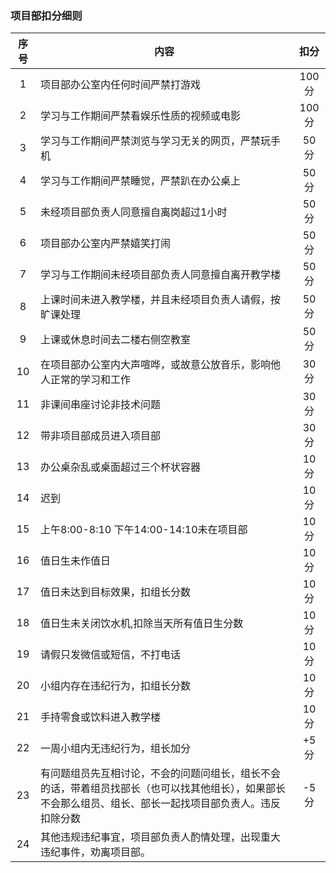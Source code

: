 ### 项目部扣分细则
|序号|内容|扣分|
|:----:|---|:----:|
|1|项目部办公室内任何时间严禁打游戏|100分|
|2|学习与工作期间严禁看娱乐性质的视频或电影|100分|
|3|学习与工作期间严禁浏览与学习无关的网页，严禁玩手机|50分|
|4|学习与工作期间严禁睡觉，严禁趴在办公桌上|50分|
|5|未经项目部负责人同意擅自离岗超过1小时|50分|
|6|项目部办公室内严禁嬉笑打闹|50分|
|7|学习与工作期间未经项目部负责人同意擅自离开教学楼 |50分|
|8|上课时间未进入教学楼，并且未经项目负责人请假，按旷课处理|50分|
|9| 上课或休息时间去二楼右侧空教室|50分|
|10|在项目部办公室内大声喧哗，或故意公放音乐，影响他人正常的学习和工作|30分|
|11|非课间串座讨论非技术问题|30分|
|12|带非项目部成员进入项目部|30分|
|13| 办公桌杂乱或桌面超过三个杯状容器|10分|
|14| 迟到|10分|
|15| 上午8:00-8:10 下午14:00-14:10未在项目部|10分|
|16| 值日生未作值日|10分|
|17| 值日未达到目标效果，扣组长分数|10分|
|18| 值日生未关闭饮水机,扣除当天所有值日生分数|10分|
|19| 请假只发微信或短信，不打电话  |10分|
|20| 小组内存在违纪行为，扣组长分数 |10分|
|21| 手持零食或饮料进入教学楼 |10分|
|22| 一周小组内无违纪行为，组长加分 |+5分|
|23| 有问题组员先互相讨论，不会的问题问组长，组长不会的话，带着组员找部长（也可以找其他组长），如果部长不会那么组员、组长、部长一起找项目部负责人。违反扣除分数|-5分|
|24| 其他违规违纪事宜，项目部负责人酌情处理，出现重大违纪事件，劝离项目部。||